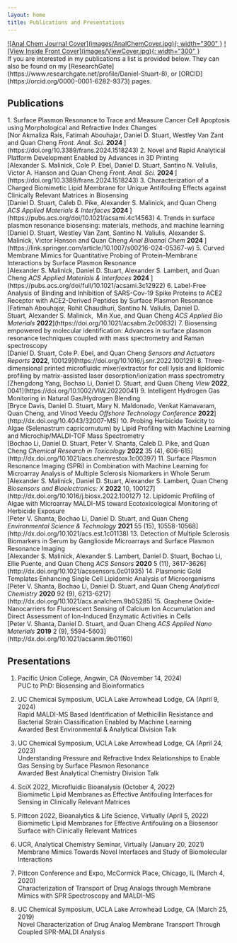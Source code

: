 ```yaml
---
layout: home
title: Publications and Presentations
---
```

<html>

</html>

<div markdown="1" class="body">
<div markdown="1" class="center">
<a href="https://pubs.acs.org/doi/10.1021/acs.analchem.9b05285" target="_blank" rel="noreferrer noopener">![Anal Chem Journal Cover](images/AnalChemCover.jpg){: width="300" }</a>
<a href="https://onlinelibrary.wiley.com/doi/10.1002/VIW.20220041" target="_blank" rel="noreferrer noopener">![View Inside Front Cover](images/ViewCover.jpg){: width="300" }</a>
</div>
If you are interested in my publications a list is provided below. They can also be found on my [ResearchGate](https://www.researchgate.net/profile/Daniel-Stuart-8), or [ORCID](https://orcid.org/0000-0001-6282-9373) pages.

## Publications ##
<div markdown="1" class="list">
1. Surface Plasmon Resonance to Trace and Measure Cancer Cell Apoptosis using Morphological and Refractive Index Changes <br>
[Nor Akmaliza Rais, Fatimah Abouhajar, Daniel D. Stuart, Westley Van Zant and Quan Cheng <em> Front. Anal. Sci. </em> <strong>2024 </strong>](https://doi.org/10.3389/frans.2024.1518243)
2. Novel and Rapid Analytical Platform Development Enabled by Advances in 3D Printing <br>
[Alexander S. Malinick, Cole P. Ebel, Daniel D. Stuart, Santino N. Valiulis, Victor A. Hanson and Quan Cheng <em> Front. Anal. Sci. </em> <strong>2024 </strong>](https://doi.org/10.3389/frans.2024.1518243)
3. Characterization of a Charged Biomimetic Lipid Membrane for Unique Antifouling Effects against Clinically Relevant Matrices in Biosensing <br>
[Daniel D. Stuart, Caleb D. Pike, Alexander S. Malinick, and Quan Cheng <em> ACS Applied Materials & Interfaces </em> <strong>2024 </strong>](https://pubs.acs.org/doi/10.1021/acsami.4c14563)
4. Trends in surface plasmon resonance biosensing: materials, methods, and machine learning <br>
[Daniel D. Stuart, Westley Van Zant, Santino N. Valiulis, Alexander S. Malinick, Victor Hanson and Quan Cheng <em> Anal Bioanal Chem </em> <strong>2024 </strong>](https://link.springer.com/article/10.1007/s00216-024-05367-w)
5. Curved Membrane Mimics for Quantitative Probing of Protein–Membrane Interactions by Surface Plasmon Resonance <br>
[Alexander S. Malinick, Daniel D. Stuart, Alexander S. Lambert, and Quan Cheng <em> ACS Applied Materials & Interfaces</em> <strong>2024 </strong>](https://pubs.acs.org/doi/full/10.1021/acsami.3c12922)
6. Label-Free Analysis of Binding and Inhibition of SARS-Cov-19 Spike Proteins to ACE2 Receptor with ACE2-Derived Peptides by Surface Plasmon Resonance <br>
[Fatimah Abouhajar, Rohit Chaudhuri, Santino N. Valiulis, Daniel D. Stuart, Alexander S. Malinick,  Min Xue, and Quan Cheng <em>ACS Applied Bio Materials</em> <strong>2022</strong>](https://doi.org/10.1021/acsabm.2c00832)
7. Biosensing empowered by molecular identification: Advances in surface plasmon resonance techniques coupled with mass spectrometry and Raman spectroscopy <br> 
[Daniel D. Stuart, Cole P. Ebel, and Quan Cheng <em>Sensors and Actuators Reports</em> <strong>2022</strong>, 100129](https://doi.org/10.1016/j.snr.2022.100129)
8. Three-dimensional printed microfluidic mixer/extractor for cell lysis and lipidomic profiling by matrix-assisted laser desorption/ionization mass spectrometry <br>
[Zhengdong Yang, Bochao Li, Daniel D. Stuart, and Quan Cheng <em>View</em> <strong>2022</strong>, 0041](https://doi.org/10.1002/VIW.20220041)
9. Intelligent Hydrogen Gas Monitoring in Natural Gas/Hydrogen Blending <br>
[Bryce Davis,  Daniel D. Stuart, Mary N. Maldonado, Venkat Kamavaram,  Quan Cheng, and Vinod Veedu <em>Offshore Technology Conference</em> <strong>2022</strong>](http://dx.doi.org/10.4043/32007-MS)
10. Probing Herbicide Toxicity to Algae (Selenastrum capricornutum) by Lipid Profiling with Machine Learning and Microchip/MALDI-TOF Mass Spectrometry <br>
[Bochao Li, Daniel D. Stuart, Peter V. Shanta, Caleb D. Pike, and Quan Cheng <em>Chemical Research in Toxicology</em> <strong>2022</strong> 35 (4), 606-615](http://dx.doi.org/10.1021/acs.chemrestox.1c00397)
11. Surface Plasmon Resonance Imaging (SPRi) in Combination with Machine Learning for Microarray Analysis of Multiple Sclerosis Niomarkers in Whole Serum <br>
[Alexander S. Malinick, Daniel D. Stuart, Alexander S. Lambert, Quan Cheng <em>Biosensors and Bioelectronics: X</em> <strong>2022</strong> 10, 100127](http://dx.doi.org/10.1016/j.biosx.2022.100127)
12. Lipidomic Profiling of Algae with Microarray MALDI-MS toward Ecotoxicological Monitoring of Herbicide Exposure <br>
[Peter V. Shanta, Bochao Li, Daniel D. Stuart, and Quan Cheng <em>Environmental Science & Technology</em> <strong>2021</strong> 55 (15), 10558-10568](http://dx.doi.org/10.1021/acs.est.1c01138)
13. Detection of Multiple Sclerosis Biomarkers in Serum by Ganglioside Microarrays and Surface Plasmon Resonance Imaging <br>
[Alexander S. Malinick, Alexander S. Lambert, Daniel D. Stuart, Bochao Li, Ellie Puente, and Quan Cheng <em>ACS Sensors</em> <strong>2020</strong> 5 (11), 3617-3626](http://dx.doi.org/10.1021/acssensors.0c01935)
14. Plasmonic Gold Templates Enhancing Single Cell Lipidomic Analysis of Microorganisms <br>
[Peter V. Shanta, Bochao Li, Daniel D. Stuart, and Quan Cheng <em>Analytical Chemistry</em> <strong>2020</strong> 92 (9), 6213-6217](http://dx.doi.org/10.1021/acs.analchem.9b05285)
15. Graphene Oxide-Nanocarriers for Fluorescent Sensing of Calcium Ion Accumulation and Direct Assessment of Ion-Induced Enzymatic Activities in Cells <br> 
[Peter V. Shanta, Daniel D. Stuart, and Quan Cheng <em>ACS Applied Nano Materials</em> <strong>2019</strong> 2 (9), 5594-5603](http://dx.doi.org/10.1021/acsanm.9b01160)
</div>

## Presentations ##
<div markdown="1" class="list">

1. Pacific Union College, Angwin, CA (November 14, 2024) <br>
PUC to PhD: Biosensing and Bioinformatics

2. UC Chemical Symposium, UCLA Lake Arrowhead Lodge, CA (April 9, 2024) <br>
Rapid MALDI-MS Based Identification of Methicillin Resistance and Bacterial Strain Classification Enabled by Machine Learning <br>
Awarded Best Environmental & Analytical Division Talk

3. UC Chemical Symposium, UCLA Lake Arrowhead Lodge, CA (April 24, 2023) <br>
Understanding Pressure and Refractive Index Relationships to Enable Gas Sensing by Surface Plasmon Resonance <br>
Awarded Best Analytical Chemistry Division Talk

4. SciX 2022, Microfluidic Bioanalysis (October 4, 2022)  
Biomimetic Lipid Membranes as Effective Antifouling Interfaces for Sensing in Clinically Relevant Matrices

5. Pittcon 2022, Bioanalytics & Life Science, Virtually (April 5, 2022)  
Biomimetic Lipid Membranes for Effective Antifouling on a Biosensor Surface with Clinically Relevant Matrices 

6. UCR, Analytical Chemistry Seminar, Virtually (January 20, 2021)  
Membrane Mimics Towards Novel Interfaces and Study of Biomolecular Interactions 

7. Pittcon Conference and Expo, McCormick Place, Chicago, IL (March 4, 2020)  
Characterization of Transport of Drug Analogs through Membrane Mimics with SPR Spectroscopy and MALDI-MS
		
8. UC Chemical Symposium, UCLA Lake Arrowhead Lodge, CA (March 25, 2019)  
Novel Characterization of Drug Analog Membrane Transport Through Coupled SPR-MALDI Analysis
</div>
</div>
